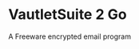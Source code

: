 [Title]: # (VautletSuite 2 Go)
[Difficulty]: # (Beginner)
[Order]: # (128)

# VautletSuite 2 Go

A Freeware encrypted email program
